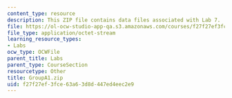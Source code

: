 ```yaml
---
content_type: resource
description: This ZIP file contains data files associated with Lab 7.
file: https://ol-ocw-studio-app-qa.s3.amazonaws.com/courses/f27f27ef3fce63a63d8d447ed4eec2e9_groupA1.zip
file_type: application/octet-stream
learning_resource_types:
- Labs
ocw_type: OCWFile
parent_title: Labs
parent_type: CourseSection
resourcetype: Other
title: GroupA1.zip
uid: f27f27ef-3fce-63a6-3d8d-447ed4eec2e9
---
```

